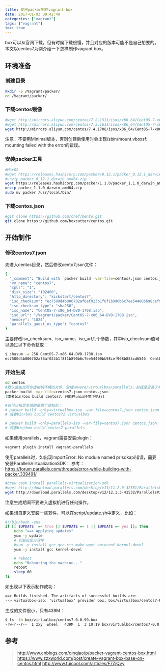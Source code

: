 ```yaml
---
title: 使用packer制作vagrant box
date: 2017-01-03 09:42:40
categories: ["vagrant"]
tags: ["vagrant"]
toc: true
---
```

box可以从官网下载，但有时候下载很慢，并且对应的版本可能不是自己想要的。本文以centos7为例介绍一下怎样制作vagrant box。

<!-- more -->

## 环境准备

### 创建目录
```bash
mkdir -p /Vagrant/packer/
cd /Vagrant/packer/
```

### 下载centos镜像
```bash
#wget http://mirrors.aliyun.com/centos/7.2.1511/isos/x86_64/CentOS-7-x86_64-DVD-1511.iso
#wget http://mirrors.aliyun.com/centos/7.3.1611/isos/x86_64/CentOS-7-x86_64-DVD-1611.iso
wget http://mirrors.aliyun.com/centos/7.4.1708/isos/x86_64/CentOS-7-x86_64-DVD-1708.iso
```
注意：不要用Minimal版本，否则创建后使用时会出现/sbin/mount.vboxsf: mounting failed with the error的错误。

### 安装packer工具
```bash
#MacOS
#wget https://releases.hashicorp.com/packer/0.12.1/packer_0.12.1_darwin_amd64.zip
#unzip packer_0.12.1_darwin_amd64.zip 
wget https://releases.hashicorp.com/packer/1.1.0/packer_1.1.0_darwin_amd64.zip
unzip packer_1.1.0_darwin_amd64.zip
sudo mv packer /usr/local/bin/
```

### 下载centos.json
```bash
#git clone https://github.com/chef/bento.git
git clone https://github.com/boxcutter/centos.git
```

## 开始制作

### 修改centos7.json
先进入centos目录，然后修改cento7.json文件：
```bash
{
  "_comment": "Build with `packer build -var-file=centos7.json centos.json`",
  "vm_name": "centos7",
  "cpus": "1",
  "disk_size": "102400",
  "http_directory": "kickstart/centos7",
  "iso_checksum": "ec7500d4b006702af6af023b1f8f1b890b6c7ee54400bb98cef968b883cd6546",
  "iso_checksum_type": "sha256",
  "iso_name": "CentOS-7-x86_64-DVD-1708.iso",
  "iso_url": "/Vagrant/packer/CentOS-7-x86_64-DVD-1708.iso",
  "memory": "1024",
  "parallels_guest_os_type": "centos7"
}
```

主要修改iso_checksum、iso_name、iso_url几个参数，其中iso_checksum值可以通过以下命令获取：
```bash
$ shasum -a 256 CentOS-7-x86_64-DVD-1708.iso
ec7500d4b006702af6af023b1f8f1b890b6c7ee54400bb98cef968b883cd6546  CentOS-7-x86_64-DVD-1708.iso
```

### 开始生成
```bash
cd centos
#默认会生成所有虚拟机环境的文件，包括vmware/virtualbox/parallels，前提是安装了相应的虚拟机。
packer build -var-file=centos7.json centos.json
(或者bin/box build centos7，只能在unix环境下执行)

#也可以指定生成的是哪个虚拟机：
# packer build -only=virtualbox-iso -var-file=centos7.json centos.json
# 或者bin/box build centos72 virtualbox

# packer build -only=parallels-iso -var-file=centos7.json centos.json
# 或者bin/box build centos7 parallels
```

如果使用parallels，vagrant需要安装plugin：
```bash
vagrant plugin install vagrant-parallels
```

使用parallels时，如出现ImportError: No module named prlsdkapi错误，需要安装ParallelsVirtualizationSDK：
参考：https://forum.parallels.com/threads/error-while-building-with-packer.339491/
```bash
#brew cask install parallels-virtualization-sdk
#wget http://download.parallels.com/desktop/v11/11.2.0-32581/ParallelsVirtualizationSDK-11.2.0-32581-mac.dmg
wget http://download.parallels.com/desktop/v12/12.1.3-41532/ParallelsVirtualizationSDK-12.1.3-41532-mac.dmg
```

注意生成期间不要进入虚拟机进行任何操作。

如果想自定义安装一些软件，可以在script/update.sh中定义，比如：
```bash
#!/bin/bash -eux
if [[ $UPDATE  =~ true || $UPDATE =~ 1 || $UPDATE =~ yes ]]; then
    echo "==> Applying updates" 
    yum -y update
    # 安装自定义软件
    #yum -y install gcc gcc-c++ make wget autoconf kernel-devel
    yum -y install gcc kernel-devel

    # reboot
    echo "Rebooting the machine..."
    reboot
    sleep 60
fi
```

如出现以下表示制作成功：
```html
==> Builds finished. The artifacts of successful builds are:
--> virtualbox-iso: 'virtualbox' provider box: box/virtualbox/centos7-0.0.99.box
```

生成的文件很小，只有439M：
```bash
$ ls -lh box/virtualbox/centos7-0.0.99.box
-rw-r--r--  1 zxy  wheel   439M  1  3 10:19 box/virtualbox/centos7-0.0.99.box
```

## 参考
> http://www.cnblogs.com/qinqiao/p/packer-vagrant-centos-box.html
> https://www.zzxworld.com/post/create-vagrant-box-base-on-centos.html
> http://www.tuicool.com/articles/F7ZjQvy


